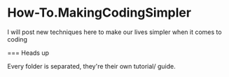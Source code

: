 # How-To.MakingCodingSimpler
I will post new techniques here to make our lives simpler when it comes to coding

=== Heads up

Every folder is separated, they're their own tutorial/ guide.
